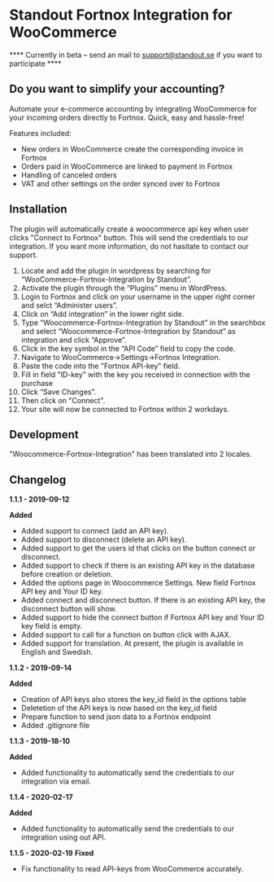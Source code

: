 # Standout Fortnox Integration for WooCommerce

**** Currently in beta – send an mail to support@standout.se if you want to participate ****

## Do you want to simplify your accounting?
Automate your e-commerce accounting by integrating WooCommerce for your incoming orders directly to Fortnox. Quick, easy and hassle-free!

Features included:
* New orders in WooCommerce create the corresponding invoice in Fortnox
* Orders paid in WooCommerce are linked to payment in Fortnox
* Handling of canceled orders
* VAT and other settings on the order synced over to Fortnox

## Installation

The plugin will automatically create a woocommerce api key when user clicks "Connect to Fortnox" button.
This will send the credentials to our integration.
If you want more information, do not hasitate to contact our support.

1. Locate and add the plugin in wordpress by searching for “WooCommerce-Fortnox-Integration by Standout”.
2. Activate the plugin through the “Plugins” menu in WordPress.
3. Login to Fortnox and click on your username in the upper right corner and selct “Administer users”.
4. Click on “Add integration” in the lower right side.
5. Type “Woocommerce-Fortnox-Integration by Standout” in the searchbox and select “Woocommerce-Fortnox-Integration by Standout” as integration and click “Approve”.
6. Click in the key symbol in the “API Code” field to copy the code.
7. Navigate to WooCommerce->Settings->Fortnox Integration.
8. Paste the code into the "Fortnox API-key" field.
9. Fill in field "ID-key" with the key you received in connection with the purchase
10. Click “Save Changes”.
11. Then click on "Connect".
12. Your site will now be connected to Fortnox within 2 workdays.

## Development

"Woocommerce-Fortnox-Integration" has been translated into 2 locales.

## Changelog
**1.1.1 - 2019-09-12**

**Added**
* Added support to connect (add an API key).
* Added support to disconnect (delete an API key).
* Added support to get the users id that clicks on the button connect or disconnect.
* Added support to check if there is an existing API key in the database before creation or deletion.
* Added the options page in Woocommerce Settings. New field Fortnox API key and Your ID key.
* Added connect and disconnect button. If there is an existing API key, the disconnect button will show.
* Added support to hide the connect button if Fortnox API key and Your ID key field is empty.
* Added support to call for a function on button click with AJAX.
* Added support for translation. At present, the plugin is available in English and Swedish.

**1.1.2 - 2019-09-14**

**Added**
* Creation of API keys also stores the key_id field in the options table
* Deletetion of the API keys is now based on the key_id field
* Prepare function to send json data to a Fortnox endpoint
* Added .gitignore file

**1.1.3 - 2019-18-10**

**Added**
* Added functionality to automatically send the credentials to our integration via email.

**1.1.4 - 2020-02-17**

**Added**
* Added functionality to automatically send the credentials to our integration using out API.

**1.1.5 - 2020-02-19**
**Fixed**
* Fix functionality to read API-keys from WooCommerce accurately.